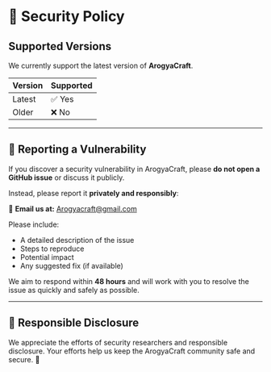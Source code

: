 # 🔐 Security Policy

## Supported Versions

We currently support the latest version of **ArogyaCraft**.

| Version | Supported          |
| ------- | ------------------ |
| Latest  | ✅ Yes              |
| Older   | ❌ No               |

---

## 📢 Reporting a Vulnerability

If you discover a security vulnerability in ArogyaCraft, please **do not open a GitHub issue** or discuss it publicly.

Instead, please report it **privately and responsibly**:

📧 **Email us at:** [Arogyacraft@gmail.com](mailto:Arogyacraft@gmail.com)

Please include:
- A detailed description of the issue
- Steps to reproduce
- Potential impact
- Any suggested fix (if available)

We aim to respond within **48 hours** and will work with you to resolve the issue as quickly and safely as possible.

---

## 🤝 Responsible Disclosure

We appreciate the efforts of security researchers and responsible disclosure. Your efforts help us keep the ArogyaCraft community safe and secure. 💚

